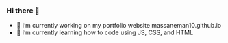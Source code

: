 ### Hi there 👋


- 🔭 I’m currently working on my portfolio website massaneman10.github.io
- 🌱 I’m currently learning how to code using JS, CSS, and HTML
